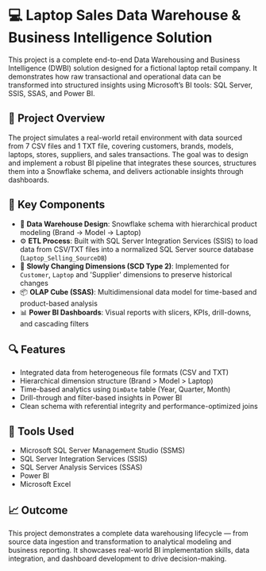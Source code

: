 # 💻 Laptop Sales Data Warehouse & Business Intelligence Solution

This project is a complete end-to-end Data Warehousing and Business Intelligence (DWBI) solution designed for a fictional laptop retail company. It demonstrates how raw transactional and operational data can be transformed into structured insights using Microsoft’s BI tools: SQL Server, SSIS, SSAS, and Power BI.

## 📌 Project Overview

The project simulates a real-world retail environment with data sourced from 7 CSV files and 1 TXT file, covering customers, brands, models, laptops, stores, suppliers, and sales transactions. The goal was to design and implement a robust BI pipeline that integrates these sources, structures them into a Snowflake schema, and delivers actionable insights through dashboards.

## 🔧 Key Components

- 💾 **Data Warehouse Design**: Snowflake schema with hierarchical product modeling (Brand → Model → Laptop)
- ⚙️ **ETL Process**: Built with SQL Server Integration Services (SSIS) to load data from CSV/TXT files into a normalized SQL Server source database (`Laptop_Selling_SourceDB`)
- 🔁 **Slowly Changing Dimensions (SCD Type 2)**: Implemented for `Customer`, `Laptop` and 'Supplier' dimensions to preserve historical changes
- 📦 **OLAP Cube (SSAS)**: Multidimensional data model for time-based and product-based analysis
- 📊 **Power BI Dashboards**: Visual reports with slicers, KPIs, drill-downs, and cascading filters

## 🔍 Features

- Integrated data from heterogeneous file formats (CSV and TXT)
- Hierarchical dimension structure (Brand > Model > Laptop)
- Time-based analytics using `DimDate` table (Year, Quarter, Month)
- Drill-through and filter-based insights in Power BI
- Clean schema with referential integrity and performance-optimized joins

## 🧰 Tools Used

- Microsoft SQL Server Management Studio (SSMS)
- SQL Server Integration Services (SSIS)
- SQL Server Analysis Services (SSAS)
- Power BI
- Microsoft Excel

## 📈 Outcome

This project demonstrates a complete data warehousing lifecycle — from source data ingestion and transformation to analytical modeling and business reporting. It showcases real-world BI implementation skills, data integration, and dashboard development to drive decision-making.


